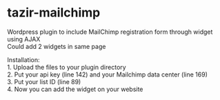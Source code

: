 # tazir-mailchimp
Wordpress plugin to include MailChimp registration form through widget using AJAX  
Could add 2 widgets in same page

Installation:  
	1. Upload the files to your plugin directory  
	2. Put your api key (line 142) and your Mailchimp data center (line 169)  
	3. Put your list ID (line 89)  
	4. Now you can add the widget on your website  
